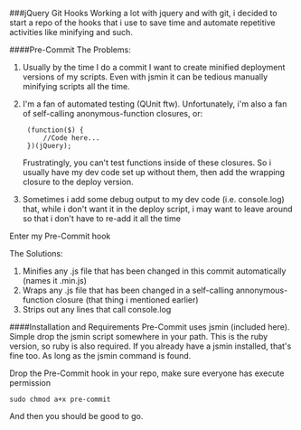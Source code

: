 ###jQuery Git Hooks
Working a lot with jquery and with git, i decided to start a repo of the hooks that i use to save time and automate repetitive activities like minifying and such.

####Pre-Commit
The Problems:

1. Usually by the time I do a commit I want to create minified deployment versions of my scripts. Even with jsmin it can be tedious manually minifying scripts all the time.
2. I'm a fan of automated testing (QUnit ftw). Unfortunately, i'm also a fan of self-calling anonymous-function closures, or:
	
		(function($) {
			//Code here...
		})(jQuery);
	
	Frustratingly, you can't test functions inside of these closures. So i usually have my dev code set up without them, then add the wrapping closure to the deploy version.

3. Sometimes i add some debug output to my dev code (i.e. console.log) that, while i don't want it in the deploy script, i may want to leave around so that i don't have to re-add it all the time

Enter my Pre-Commit hook

The Solutions:

1. Minifies any .js file that has been changed in this commit automatically (names it .min.js)
2. Wraps any .js file that has been changed in a self-calling annonymous-function closure (that thing i mentioned earlier)
3. Strips out any lines that call console.log

####Installation and Requirements
Pre-Commit uses jsmin (included here). Simple drop the jsmin script somewhere in your path. This is the ruby version, so ruby is also required. If you already have a jsmin installed, that's fine too. As long as the jsmin command is found.

Drop the Pre-Commit hook in your repo, make sure everyone has execute permission

	sudo chmod a+x pre-commit
	
And then you should be good to go.
